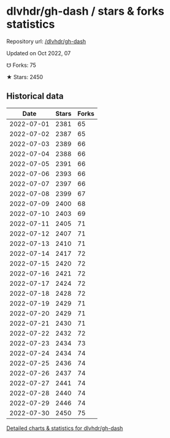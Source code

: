 # dlvhdr/gh-dash / stars & forks statistics

Repository url: [/dlvhdr/gh-dash](https://github.com/dlvhdr/gh-dash)

Updated on Oct 2022, 07

☋ Forks: 75

★ Stars: 2450

## Historical data
| Date | Stars | Forks |
|------|-------|-------|
| 2022-07-01 | 2381 | 65 | 
| 2022-07-02 | 2387 | 65 | 
| 2022-07-03 | 2389 | 66 | 
| 2022-07-04 | 2388 | 66 | 
| 2022-07-05 | 2391 | 66 | 
| 2022-07-06 | 2393 | 66 | 
| 2022-07-07 | 2397 | 66 | 
| 2022-07-08 | 2399 | 67 | 
| 2022-07-09 | 2400 | 68 | 
| 2022-07-10 | 2403 | 69 | 
| 2022-07-11 | 2405 | 71 | 
| 2022-07-12 | 2407 | 71 | 
| 2022-07-13 | 2410 | 71 | 
| 2022-07-14 | 2417 | 72 | 
| 2022-07-15 | 2420 | 72 | 
| 2022-07-16 | 2421 | 72 | 
| 2022-07-17 | 2424 | 72 | 
| 2022-07-18 | 2428 | 72 | 
| 2022-07-19 | 2429 | 71 | 
| 2022-07-20 | 2429 | 71 | 
| 2022-07-21 | 2430 | 71 | 
| 2022-07-22 | 2432 | 72 | 
| 2022-07-23 | 2434 | 73 | 
| 2022-07-24 | 2434 | 74 | 
| 2022-07-25 | 2436 | 74 | 
| 2022-07-26 | 2437 | 74 | 
| 2022-07-27 | 2441 | 74 | 
| 2022-07-28 | 2440 | 74 | 
| 2022-07-29 | 2446 | 74 | 
| 2022-07-30 | 2450 | 75 | 


[Detailed charts & statistics for dlvhdr/gh-dash](https://reviewgithub.com/rep/dlvhdr/gh-dash)
